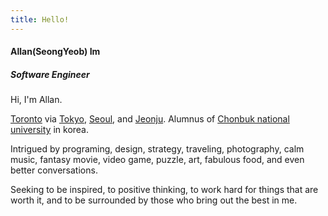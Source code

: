 ```yaml
---
title: Hello!
---
```


#### Allan(SeongYeob) Im

##### Software Engineer

Hi, I'm Allan.

[Toronto](https://en.wikipedia.org/wiki/Toronto) via [Tokyo](https://en.wikipedia.org/wiki/Tokyo), [Seoul](https://en.wikipedia.org/wiki/Seoul), and [Jeonju](https://en.wikipedia.org/wiki/Jeonju). Alumnus of [Chonbuk national university](https://en.wikipedia.org/wiki/Chonbuk_National_University) in korea.

Intrigued by programing, design, strategy, traveling, photography, calm music, fantasy movie, video game, puzzle, art, fabulous food, and even better conversations.

Seeking to be inspired, to positive thinking, to work hard for things that are worth it, and to be surrounded by those who bring out the best in me.
